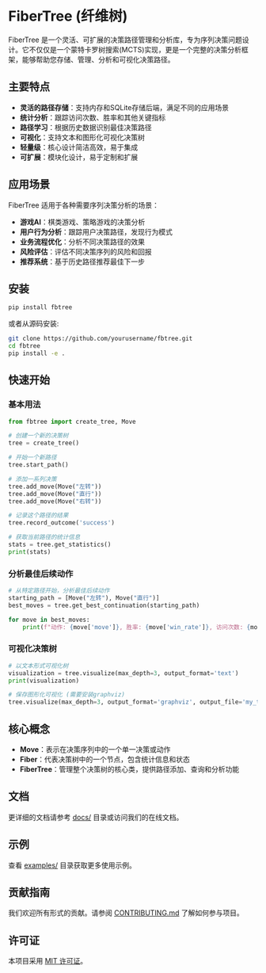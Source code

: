 ﻿# FiberTree (纤维树)

FiberTree 是一个灵活、可扩展的决策路径管理和分析库，专为序列决策问题设计。它不仅仅是一个蒙特卡罗树搜索(MCTS)实现，更是一个完整的决策分析框架，能够帮助您存储、管理、分析和可视化决策路径。

## 主要特点

- **灵活的路径存储**：支持内存和SQLite存储后端，满足不同的应用场景
- **统计分析**：跟踪访问次数、胜率和其他关键指标
- **路径学习**：根据历史数据识别最佳决策路径
- **可视化**：支持文本和图形化可视化决策树
- **轻量级**：核心设计简洁高效，易于集成
- **可扩展**：模块化设计，易于定制和扩展

## 应用场景

FiberTree 适用于各种需要序列决策分析的场景：

- **游戏AI**：棋类游戏、策略游戏的决策分析
- **用户行为分析**：跟踪用户决策路径，发现行为模式
- **业务流程优化**：分析不同决策路径的效果
- **风险评估**：评估不同决策序列的风险和回报
- **推荐系统**：基于历史路径推荐最佳下一步

## 安装

```bash
pip install fbtree
```

或者从源码安装:

```bash
git clone https://github.com/yourusername/fbtree.git
cd fbtree
pip install -e .
```

## 快速开始

### 基本用法

```python
from fbtree import create_tree, Move

# 创建一个新的决策树
tree = create_tree()

# 开始一个新路径
tree.start_path()

# 添加一系列决策
tree.add_move(Move("左转"))
tree.add_move(Move("直行"))
tree.add_move(Move("右转"))

# 记录这个路径的结果
tree.record_outcome('success')

# 获取当前路径的统计信息
stats = tree.get_statistics()
print(stats)
```

### 分析最佳后续动作

```python
# 从特定路径开始，分析最佳后续动作
starting_path = [Move("左转"), Move("直行")]
best_moves = tree.get_best_continuation(starting_path)

for move in best_moves:
    print(f"动作: {move['move']}, 胜率: {move['win_rate']}, 访问次数: {move['visits']}")
```

### 可视化决策树

```python
# 以文本形式可视化树
visualization = tree.visualize(max_depth=3, output_format='text')
print(visualization)

# 保存图形化可视化 (需要安装graphviz)
tree.visualize(max_depth=3, output_format='graphviz', output_file='my_tree.png')
```

## 核心概念

- **Move**：表示在决策序列中的一个单一决策或动作
- **Fiber**：代表决策树中的一个节点，包含统计信息和状态
- **FiberTree**：管理整个决策树的核心类，提供路径添加、查询和分析功能

## 文档

更详细的文档请参考 [docs/](docs/) 目录或访问我们的在线文档。

## 示例

查看 [examples/](examples/) 目录获取更多使用示例。

## 贡献指南

我们欢迎所有形式的贡献。请参阅 [CONTRIBUTING.md](CONTRIBUTING.md) 了解如何参与项目。

## 许可证

本项目采用 [MIT 许可证](LICENSE)。 
